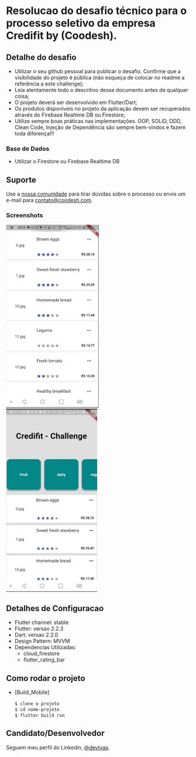 <h1>Resolucao do desafio técnico para o processo seletivo da empresa Credifit by (Coodesh).</h1>

<h2>Detalhe do desafio</h2>

- Utilizar o seu github pessoal para publicar o desafio. Confirme que a visibilidade do projeto é pública (não esqueça de colocar no readme a referência a este challenge);
- Leia atentamente todo o descritivo desse documento antes de qualquer coisa;
- O projeto deverá ser desenvolvido em Flutter/Dart;
- Os produtos disponíveis no projeto da aplicação devem ser recuperados através do Firebase Realtime DB ou Firestore;
- Utilize sempre boas práticas nas implementações. OOP, SOLID, DDD, Clean Code, Injeção de Dependência são sempre bem-vindos e fazem toda diferença!!!

###  Base de Dados
 
- Utilizar o Firestore ou Firebase Realtime DB

## Suporte

Use a [nossa comunidade](https://coodesh.com/desenvolvedores#community) para tirar dúvidas sobre o processo ou envie um e-mail para contato@coodesh.com.
### Screenshots 

<img src="assets/versao1.png" height="500em" /> 
<img src="assets/versao2.png" height="500em" />

<h2>Detalhes de Configuracao</h2>
  
  * Flutter channel: stable 
  * Flutter: versao 2.2.3
  * Dart: versao 2.2.0
  * Design Pattern: MVVM
  * Dependencias Utilizadas:  
    - cloud_firestore
    - flutter_rating_bar

<h2>Como rodar o projeto</h2>

  - [Build_Mobile]
    ```
    $ clone o projeto
    $ cd nome-projeto
    $ flutter build run

    ```
## Candidato/Desenvolvedor

Seguem meu perfil do Linkedin, [@devtvas](https://www.linkedin.com/in/devtvas/).

